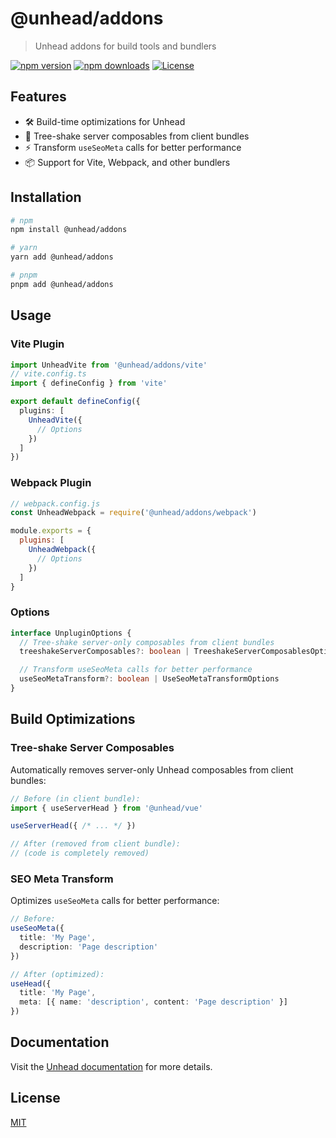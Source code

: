 # @unhead/addons

> Unhead addons for build tools and bundlers

[![npm version][npm-version-src]][npm-version-href]
[![npm downloads][npm-downloads-src]][npm-downloads-href]
[![License][license-src]][license-href]

## Features

- 🛠️ Build-time optimizations for Unhead
- 🌲 Tree-shake server composables from client bundles
- ⚡ Transform `useSeoMeta` calls for better performance
- 📦 Support for Vite, Webpack, and other bundlers

## Installation

```bash
# npm
npm install @unhead/addons

# yarn
yarn add @unhead/addons

# pnpm
pnpm add @unhead/addons
```

## Usage

### Vite Plugin

```ts
import UnheadVite from '@unhead/addons/vite'
// vite.config.ts
import { defineConfig } from 'vite'

export default defineConfig({
  plugins: [
    UnheadVite({
      // Options
    })
  ]
})
```

### Webpack Plugin

```js
// webpack.config.js
const UnheadWebpack = require('@unhead/addons/webpack')

module.exports = {
  plugins: [
    UnheadWebpack({
      // Options
    })
  ]
}
```

### Options

```ts
interface UnpluginOptions {
  // Tree-shake server-only composables from client bundles
  treeshakeServerComposables?: boolean | TreeshakeServerComposablesOptions

  // Transform useSeoMeta calls for better performance
  useSeoMetaTransform?: boolean | UseSeoMetaTransformOptions
}
```

## Build Optimizations

### Tree-shake Server Composables

Automatically removes server-only Unhead composables from client bundles:

```ts
// Before (in client bundle):
import { useServerHead } from '@unhead/vue'

useServerHead({ /* ... */ })

// After (removed from client bundle):
// (code is completely removed)
```

### SEO Meta Transform

Optimizes `useSeoMeta` calls for better performance:

```ts
// Before:
useSeoMeta({
  title: 'My Page',
  description: 'Page description'
})

// After (optimized):
useHead({
  title: 'My Page',
  meta: [{ name: 'description', content: 'Page description' }]
})
```

## Documentation

Visit the [Unhead documentation](https://unhead.unjs.io/) for more details.

## License

[MIT](./LICENSE)

<!-- Badges -->
[npm-version-src]: https://img.shields.io/npm/v/@unhead/addons/latest.svg?style=flat&colorA=18181B&colorB=28CF8D
[npm-version-href]: https://npmjs.com/package/@unhead/addons

[npm-downloads-src]: https://img.shields.io/npm/dm/@unhead/addons.svg?style=flat&colorA=18181B&colorB=28CF8D
[npm-downloads-href]: https://npmjs.com/package/@unhead/addons

[license-src]: https://img.shields.io/github/license/unjs/unhead.svg?style=flat&colorA=18181B&colorB=28CF8D
[license-href]: https://github.com/unjs/unhead/blob/main/LICENSE
